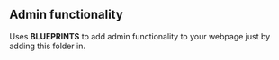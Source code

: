 ## Admin functionality

Uses **BLUEPRINTS** to add admin functionality to your webpage
just by adding this folder in.